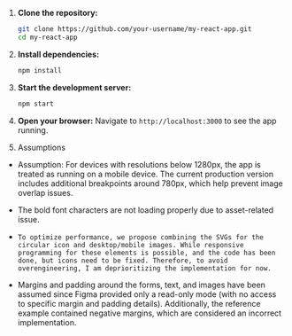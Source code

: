 1. **Clone the repository:**

   ```bash
   git clone https://github.com/your-username/my-react-app.git
   cd my-react-app
   ```

2. **Install dependencies:**

   ```bash
   npm install
   ```

3. **Start the development server:**

   ```bash
   npm start
   ```

4. **Open your browser:**
   Navigate to `http://localhost:3000` to see the app running.

5. Assumptions

- Assumption: For devices with resolutions below 1280px, the app is treated as running on a mobile device. The current production version includes additional breakpoints around 780px, which help prevent image overlap issues.

- The bold font characters are not loading properly due to asset-related issue.

-     To optimize performance, we propose combining the SVGs for the circular icon and desktop/mobile images. While responsive programming for these elements is possible, and the code has been done, but icons need to be fixed. Therefore, to avoid overengineering, I am deprioritizing the implementation for now.

- Margins and padding around the forms, text, and images have been assumed since Figma provided only a read-only mode (with no access to specific margin and padding details). Additionally, the reference example contained negative margins, which are considered an incorrect implementation.
